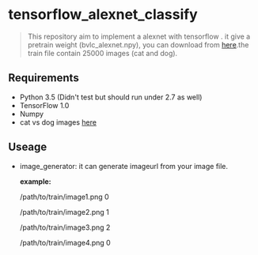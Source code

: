 # tensorflow_alexnet_classify
> This repository aim to implement a alexnet with tensorflow . it give a pretrain weight (bvlc_alexnet.npy), you can download from 
[here](http://www.cs.toronto.edu/~guerzhoy/tf_alexnet/).the train file contain 25000 images (cat and dog). 

## Requirements
* Python 3.5 (Didn't test but should run under 2.7 as well)
* TensorFlow 1.0
* Numpy
* cat vs dog images [here](https://www.kaggle.com/c/dogs-vs-cats-redux-kernels-edition/data)

## Useage 
* image_generator: it can  generate imageurl  from your image file.  

    **example:**
    
    /path/to/train/image1.png 0
    
    /path/to/train/image2.png 1
    
    /path/to/train/image3.png 2
    
    /path/to/train/image4.png 0
    
 
